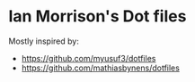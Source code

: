 # Ian Morrison's Dot files


Mostly inspired by: 
* https://github.com/myusuf3/dotfiles
* https://github.com/mathiasbynens/dotfiles
